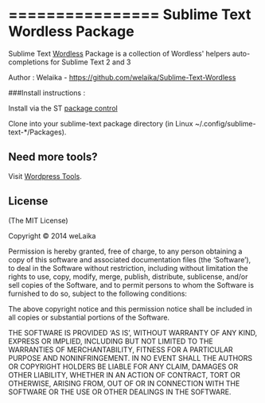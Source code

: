 ================
Sublime Text Wordless Package
================

Sublime Text [Wordless](https://github.com/welaika/wordless) Package is a collection of Wordless' helpers auto-completions for Sublime Text 2 and 3

Author : Welaika - https://github.com/welaika/Sublime-Text-Wordless

###Install instructions :

Install via the ST [package control](https://sublime.wbond.net/docs/usage)

Clone into your sublime-text package directory (in Linux ~/.config/sublime-text-*/Packages).


## Need more tools?
Visit [Wordpress Tools](http://wptools.it).

## License

(The MIT License)

Copyright © 2014 weLaika

Permission is hereby granted, free of charge, to any person obtaining a copy of
this software and associated documentation files (the ‘Software’), to deal in
the Software without restriction, including without limitation the rights to
use, copy, modify, merge, publish, distribute, sublicense, and/or sell copies of
the Software, and to permit persons to whom the Software is furnished to do so,
subject to the following conditions:

The above copyright notice and this permission notice shall be included in all
copies or substantial portions of the Software.

THE SOFTWARE IS PROVIDED ‘AS IS’, WITHOUT WARRANTY OF ANY KIND, EXPRESS OR
IMPLIED, INCLUDING BUT NOT LIMITED TO THE WARRANTIES OF MERCHANTABILITY, FITNESS
FOR A PARTICULAR PURPOSE AND NONINFRINGEMENT. IN NO EVENT SHALL THE AUTHORS OR
COPYRIGHT HOLDERS BE LIABLE FOR ANY CLAIM, DAMAGES OR OTHER LIABILITY, WHETHER
IN AN ACTION OF CONTRACT, TORT OR OTHERWISE, ARISING FROM, OUT OF OR IN
CONNECTION WITH THE SOFTWARE OR THE USE OR OTHER DEALINGS IN THE SOFTWARE.


